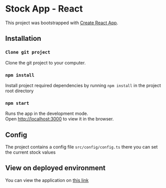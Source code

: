 # Stock App - React

This project was bootstrapped with [Create React App](https://github.com/facebook/create-react-app).

## Installation

### `Clone git project`

Clone the git project to your computer.

### `npm install`

Install project required dependencies by running `npm install` in the project root directory

### `npm start`

Runs the app in the development mode.\
Open [http://localhost:3000](http://localhost:3000) to view it in the browser.

## Config

The project contains a config file `src/config/config.ts` there you can set the current stock values

## View on deployed environment

You can view the application on [this link](https://empire-media.onrender.com/)
